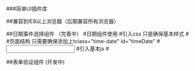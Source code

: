 ###简单UI插件库

##兼容到IE8以上浏览器（后期兼容所有浏览器）

##日期事件选择组件  （完善中）
#日期组件使用
#引入css 只是确保基本样式
#<link rel="stylesheet" href="timeDate.css">  
#页面结构 只需要确保添加上tclass="time-date" id="timeDate" 
#<input type="text" class="time-date" id="timeDate">
#引入基本js
#<script src="timeDate.js"></script>



##表单验证组件 (开发中)